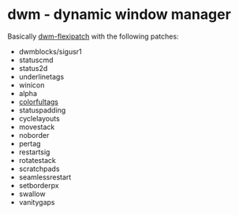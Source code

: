 # dwm - dynamic window manager

[](https://mitchdotnet.net/images/dwm.png)

Basically [dwm-flexipatch](https://github.com/bakkeby/dwm-flexipatch) with the following patches:

- dwmblocks/sigusr1
- statuscmd
- status2d
- underlinetags
- winicon
- alpha
- [colorfultags](https://github.com/UtkarshVerma/dwm)
- statuspadding
- cyclelayouts
- movestack
- noborder
- pertag
- restartsig
- rotatestack
- scratchpads
- seamlessrestart
- setborderpx
- swallow
- vanitygaps
  


